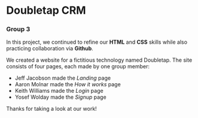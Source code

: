# Doubletap CRM
### Group 3

In this project, we continued to refine our **HTML** and **CSS** skills while also practicing collaboration via **Github**.

We created a website for a fictitious technology named Doubletap. The site consists of four pages, each made by one group member:
* Jeff Jacobson made the *Landing* page
* Aaron Molnar made the *How it works* page
* Keith Williams made the *Login* page
* Yosef Wolday made the *Signup* page

Thanks for taking a look at our work!
